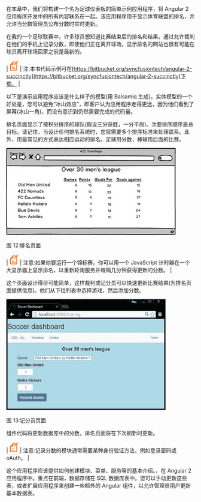 在本章中，我们将构建一个名为足球仪表板的简单示例应用程序，将 Angular 2 应用程序开发中的所有内容联系在一起。该应用程序用于显示体育联盟的排名，并允许当分数管理员公布分数时实时更新。

在我的一个足球联赛中，许多球员想知道比赛结束后的排名和结果。通过允许裁判在他们的手机上记录分数，即使他们正在离开球场，显示排名的网站也很有可能在球员离开球场回家之前是最新的。

| ![](img/00003.gif) | 注:本书代码示例可在[https://bitbucket.org/syncfusiontech/angular-2-succinctly](https://bitbucket.org/syncfusiontech/angular-2-succinctly)下载。 |

以下是演示应用程序应该是什么样子的模型(用 Balsamiq 生成)。实体模型的一个好处是，您可以避免“冰山效应”，即客户认为应用程序走得更远，因为他们看到了屏幕(冰山一角)，而没有意识到仍然需要完成的代码量。

排名页面显示了按积分排序的球队(假设三分获胜，一分平局)。次要排序顺序是总目标。请记住，当设计任何排名系统时，您将需要多个排序标准来处理联系。此外，用最常见的方式表达相应运动的排名。足球用分数，棒球用后面的比赛。

![](img/00016.jpeg)

图 12:排名页面

| ![](img/00003.gif) | 注意:如果你要运行一个锦标赛，你可以用一个 JavaScript 计时器在一个大显示器上显示排名，以重新轮询服务并每隔几分钟获得更新的分数。 |

这个页面设计得尽可能简单，这样裁判或记分员可以快速更新比赛结果(为排名页面提供信息)。他们从下拉列表中选择游戏，然后添加分数。

![](img/00017.jpeg)

图 13:记分员页面

组件代码将更新数据库中的分数，排名页面将在下次刷新时更新。

| ![](img/00003.gif) | 注意:记录分数的模块通常需要某种身份验证方法，例如登录密码或 oAuth。 |

这个应用程序应该提供如何创建模块、菜单、服务等的基本介绍。，在 Angular 2 应用程序中。重点在前端，数据存储在 SQL 数据库表中。您可以手动更新这些表，或者扩展应用程序来创建一些额外的 Angular 组件，以允许管理员用户更新基本数据表。